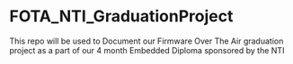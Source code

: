 # FOTA_NTI_GraduationProject
This repo will be used to Document our Firmware Over The Air graduation project as a part of our 4 month Embedded Diploma sponsored by the NTI
